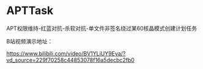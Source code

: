 # APTTask
APT权限维持-红蓝对抗-杀软对抗-单文件非签名绕过某60核晶模式创建计划任务

B站视频演示地址：

https://www.bilibili.com/video/BV1YLiUY9Eya/?vd_source=229f70258c44853078f16a5decbc2fb0
